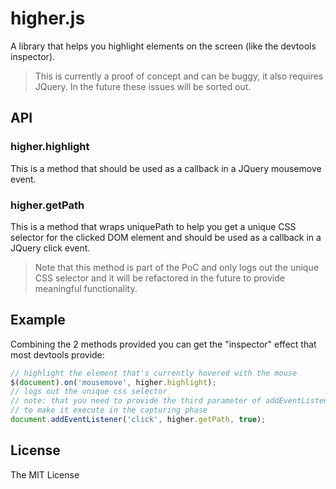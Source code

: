 # higher.js

A library that helps you highlight elements on the screen (like the devtools inspector).

> This is currently a proof of concept and can be buggy, it also requires JQuery.
In the future these issues will be sorted out.

## API

### higher.highlight

This is a method that should be used as a callback in a JQuery mousemove event.

### higher.getPath

This is a method that wraps uniquePath to help you get a unique CSS selector for the clicked DOM element and should be used as a callback in a JQuery click event.

> Note that this method is part of the PoC and only logs out the unique CSS selector and it will be refactored in the future to provide meaningful functionality.

## Example

Combining the 2 methods provided you can get the "inspector" effect that most devtools provide:

```js
// highlight the element that's currently hovered with the mouse
$(document).on('mousemove', higher.highlight);
// logs out the unique css selector
// note: that you need to provide the third parameter of addEventListener (true)
// to make it execute in the capturing phase
document.addEventListener('click', higher.getPath, true);
```

## License

The MIT License

